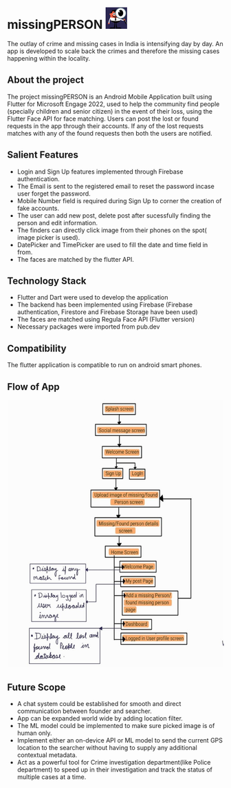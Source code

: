 # missingPERSON ![Logo](images/readme.png)


The outlay of crime and missing cases in India is intensifying
day by day. An app is developed to scale back the crimes and
therefore the missing cases happening within the locality.







## About the project


The project missingPERSON is an Android Mobile Application built
using Flutter for Microsoft Engage 2022, used to help the community
find people (specially children and senior citizen) in the event
of their loss, using the Flutter Face API for face matching.
Users can post the lost or found requests in the app through their
accounts. If any of the lost requests matches with any of the found requests
then both the users are notified. 




## Salient Features



- Login and Sign Up features implemented through Firebase authentication.
- The Email is sent to the registered email to reset the password incase user forget the password.
- Mobile Number field is required during Sign Up to corner the creation of fake accounts.
- The user can add new post, delete post after sucessfully finding the person and edit information.
- The finders can directly click image from their phones on the spot( image picker is used).
- DatePicker and TimePicker are used to fill the date and time field in from.
- The faces are matched by the flutter API.

## Technology Stack

- Flutter and Dart were used to develop the application
- The backend has been implemented using Firebase (Firebase authentication, Firestore and Firebase Storage have been used)
- The faces are matched using Regula Face API (Flutter version)
- Necessary packages were imported from pub.dev


## Compatibility


The flutter application is compatible to run on android smart phones.


## Flow of App

![flow chart](images/Readme_flowchart.jpg)


## Future Scope

- A chat system could be established for smooth and direct communication between founder and searcher.
- App can be expanded world wide by adding location filter.
- The ML model could be implemented to make sure picked image is of human only.
- Implement either an on-device API or ML model to send the current GPS location to the searcher without having to supply any additional contextual metadata.
- Act as a powerful tool for Crime investigation department(like Police department) to speed up in their investigation and track the status of multiple cases at a time.